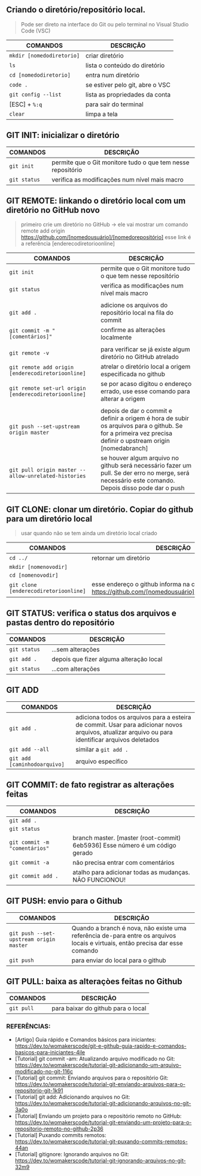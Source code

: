 ## Criando o diretório/repositório local. 
> Pode ser direto na interface do Git ou pelo terminal no Visual Studio Code (VSC)

|COMANDOS| DESCRIÇÃO |
|--|--|
| `mkdir [nomedodiretorio]` | criar diretório |
| `ls` | lista o conteúdo do diretório |
| `cd [nomedodiretorio]` | entra num diretório |
| `code .` | se estiver pelo git, abre o VSC |
| `git config --list` | lista as propriedades da conta |
| [ESC] + `%:q` | para sair do terminal |
| `clear` | limpa a tela |

## GIT INIT: inicializar o diretório

| COMANDOS | DESCRIÇÃO |
|--|--|
| `git init` | permite que o Git monitore tudo o que tem nesse repositório |
| `git status` | verifica as modificações num nível mais macro
 
## GIT REMOTE: linkando o diretório local com um diretório no GitHub novo
> primeiro crie um diretório no GitHub -> ele vai mostrar um comando remote add origin https://github.com/[nomedousuário]/[nomedorepositório]
> esse link é a referência [enderecodiretorioonline]

| COMANDOS | DESCRIÇÃO |
|--|--|
| `git init` | permite que o Git monitore tudo o que tem nesse repositório |
| `git status` | verifica as modificações num nível mais macro |
|  |  |
| `git add .`| adicione os arquivos do repositório local na fila do commit |
| `git commit -m "[comentários]"` | confirme as alterações localmente |
|  |  |
| `git remote -v ` | para verificar se já existe algum diretório no GitHub atrelado |
| `git remote add origin [enderecodiretorioonline]` | atrelar o diretório local a origem especificada no github |
| `git remote set-url origin [enderecodiretorioonline]` | se por acaso digitou o endereço errado, use esse comando para alterar a origem |
|  |  |
| `git push --set-upstream origin master` | depois de dar o commit e definir a origem é hora de subir os arquivos para o github. Se for a primeira vez precisa definir o upstream origin [nomedabranch] |
| `git pull origin master --allow-unrelated-histories` | se houver algum arquivo no github será necessário fazer um pull. Se der erro no merge, será necessário este comando. Depois disso pode dar o push |

## GIT CLONE: clonar um diretório. Copiar do github para um diretório local
> usar quando não se tem ainda um diretório local criado

| COMANDOS | DESCRIÇÃO |
|--|--|
| `cd ../` | retornar um diretório |
| `mkdir [nomenovodir]` |  |
| `cd [nomenovodir]` |  |
| `git clone [enderecodiretorioonline]` | esse endereço o github informa na criação do dir https://github.com/[nomedousuário]/[nomedorepositório] |

## GIT STATUS: verifica o status dos arquivos e pastas dentro do repositório

| COMANDOS | DESCRIÇÃO |
|--|--|
| `git status` | ...sem alterações |
| `git add .` | depois que fizer alguma alteração local |
| `git status` | ...com alterações |

## GIT ADD

| COMANDOS | DESCRIÇÃO |
|--|--|
| `git add .` | adiciona todos os arquivos para a esteira de commit. Usar para adicionar novos arquivos, atualizar arquivo ou para identificar arquivos deletados |
| `git add --all` | similar a `git add .`|
| `git add [caminhodoarquivo]` | arquivo específico |
 
## GIT COMMIT: de fato registrar as alterações feitas

| COMANDOS | DESCRIÇÃO |
|--|--|
| `git add .` |  |
| `git status` |  |
| `git commit -m "comentários"` | branch master. [master (root-commit) 6eb5936] Esse número é um código gerado |
| `git commit -a` | não precisa entrar com comentários |
| `git commit add .` | atalho para adicionar todas as mudanças. NÃO FUNCIONOU! |

## GIT PUSH: envio para o Github

| COMANDOS | DESCRIÇÃO |
|--|--|
| `git push --set-upstream origin master` | Quando a branch é nova, não existe uma referência de-para entre os arquivos locais e virtuais, então precisa dar esse comando |
| `git push` | para enviar do local para o github |

## GIT PULL: baixa as alteraçòes feitas no Github

| COMANDOS | DESCRIÇÃO |
|--|--|
| `git pull` | para baixar do github para o local |


 ### REFERÊNCIAS:
  
 - [Artigo] Guia rápido e Comandos básicos para iniciantes: https://dev.to/womakerscode/git-e-github-guia-rapido-e-comandos-basicos-para-iniciantes-4ile
 - [Tutorial] git commit -am: Atualizando arquivo modificado no Git: https://dev.to/womakerscode/tutorial-git-adicionando-um-arquivo-modificado-no-git-116c
 - [Tutorial] git commit: Enviando arquivos para o repositório Git: https://dev.to/womakerscode/tutorial-git-enviando-arquivos-para-o-repositorio-git-1k91
 - [Tutorial] git add: Adicionando arquivos no Git: https://dev.to/womakerscode/tutorial-git-adicionando-arquivos-no-git-3a0o
 - [Tutorial] Enviando um projeto para o repositório remoto no GitHub: https://dev.to/womakerscode/tutorial-git-enviando-um-projeto-para-o-repositorio-remoto-no-github-2p36
 - [Tutorial] Puxando commits remotos: https://dev.to/womakerscode/tutorial-git-puxando-commits-remotos-44an
 - [Tutorial] gitignore: Ignorando arquivos no Git: https://dev.to/womakerscode/tutorial-git-ignorando-arquivos-no-git-32m9
